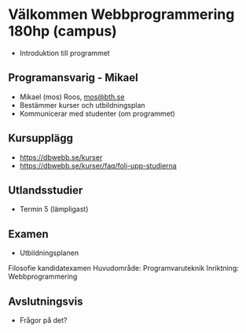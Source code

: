 Välkommen Webbprogrammering 180hp (campus)
==========================

* Introduktion till programmet



Programansvarig - Mikael
---------------------------

* Mikael (mos) Roos, mos@bth.se
* Bestämmer kurser och utbildningsplan
* Kommunicerar med studenter (om programmet)



Kursupplägg
---------------------------

* https://dbwebb.se/kurser
* https://dbwebb.se/kurser/faq/folj-upp-studierna



Utlandsstudier
---------------------------

* Termin 5 (lämpligast)



Examen
---------------------------

* Utbildningsplanen

Filosofie kandidatexamen
Huvudområde: Programvaruteknik
Inriktning: Webbprogrammering



Avslutningsvis
---------------------------

* Frågor på det?
